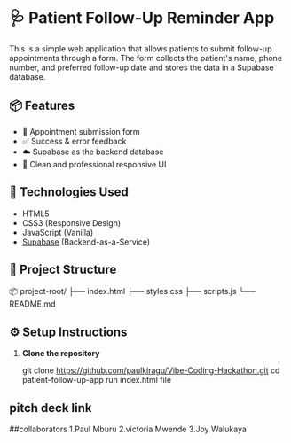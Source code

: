 # 🩺 Patient Follow-Up Reminder App

This is a simple web application that allows patients to submit follow-up appointments through a form. 
The form collects the patient's name, phone number, and preferred follow-up date and stores the data in a Supabase database.

## 📦 Features

- 📆 Appointment submission form
- ✅ Success & error feedback
- ☁️ Supabase as the backend database
- 🎨 Clean and professional responsive UI

## 🚀 Technologies Used

- HTML5
- CSS3 (Responsive Design)
- JavaScript (Vanilla)
- [Supabase](https://supabase.io/) (Backend-as-a-Service)


## 📁 Project Structure

📦 project-root/
├── index.html
├── styles.css
├── scripts.js
└── README.md


## ⚙️ Setup Instructions

1. **Clone the repository**

   git clone https://github.com/paulkiragu/Vibe-Coding-Hackathon.git
   cd patient-follow-up-app
   run index.html file

## pitch deck link

##collaborators
1.Paul Mburu
2.victoria Mwende
3.Joy Walukaya
